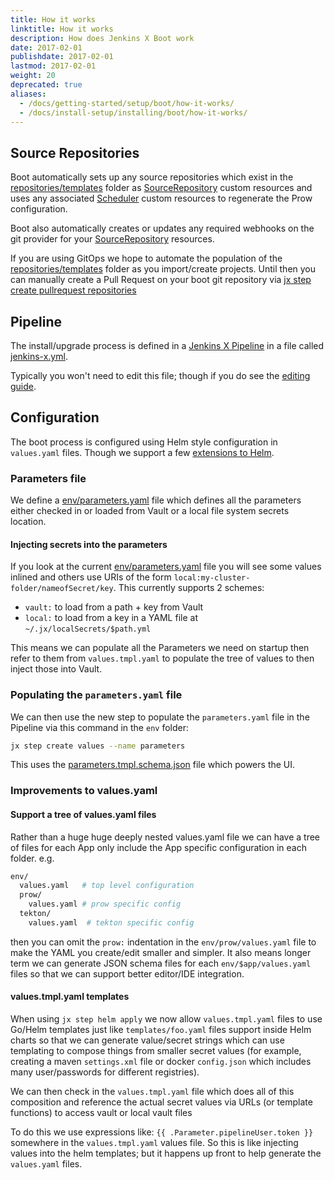 ```yaml
---
title: How it works
linktitle: How it works
description: How does Jenkins X Boot work
date: 2017-02-01
publishdate: 2017-02-01
lastmod: 2017-02-01
weight: 20
deprecated: true
aliases:
  - /docs/getting-started/setup/boot/how-it-works/
  - /docs/install-setup/installing/boot/how-it-works/
---
```


## Source Repositories

Boot automatically sets up any source repositories which exist in the [repositories/templates](https://github.com/jenkins-x/jenkins-x-boot-config/tree/master/repositories/templates) folder as [SourceRepository](/docs/reference/components/custom-resources/#sourcerepository)  custom resources and uses any associated [Scheduler](/docs/reference/components/custom-resources/#scheduler) custom resources to regenerate the Prow configuration.

Boot also automatically creates or updates any required webhooks on the git provider for your [SourceRepository](/docs/reference/components/custom-resources/#sourcerepository) resources.

If you are using GitOps we hope to automate the population of the [repositories/templates](https://github.com/jenkins-x/jenkins-x-boot-config/tree/master/repositories/templates) folder as you import/create projects.
Until then you can manually create a Pull Request on your boot git repository via [jx step create pullrequest repositories](/commands/jx_step_create_pullrequest_repositories/)

## Pipeline

The install/upgrade process is defined in a [Jenkins X Pipeline](/about/concepts/jenkins-x-pipelines/) in a file called [jenkins-x.yml](https://github.com/jenkins-x/jenkins-x-boot-config/blob/master/jenkins-x.yml).

Typically you won't need to edit this file; though if you do see the [editing guide](/about/concepts/jenkins-x-pipelines/).

## Configuration

The boot process is configured using Helm style configuration in `values.yaml` files.
Though we support a few [extensions to Helm](https://github.com/jenkins-x/jx/issues/4328).

### Parameters file

We define a [env/parameters.yaml](https://github.com/jenkins-x/environment-tekton-weasel-dev/blob/master/env/parameters.yaml) file which defines all the parameters either checked in or loaded from Vault or a local file system secrets location.

#### Injecting secrets into the parameters

If you look at the current [env/parameters.yaml](https://github.com/jenkins-x/environment-tekton-weasel-dev/blob/master/env/parameters.yaml) file you will see some values inlined and others use URIs of the form `local:my-cluster-folder/nameofSecret/key`. This currently supports 2 schemes:

* `vault:` to load from a path + key from Vault
* `local:` to load from a key in a YAML file at `~/.jx/localSecrets/$path.yml`

This means we can populate all the Parameters we need on startup then refer to them from `values.tmpl.yaml` to populate the tree of values to then inject those into Vault.

### Populating the `parameters.yaml` file

We can then use the new step to populate the `parameters.yaml` file in the Pipeline via this command in the `env` folder:

```sh
jx step create values --name parameters
```

This uses the [parameters.tmpl.schema.json](https://github.com/jenkins-x/jenkins-x-boot-config/blob/master/env/parameters.tmpl.schema.json) file which powers the UI.

### Improvements to values.yaml

#### Support a tree of values.yaml files

Rather than a huge huge deeply nested values.yaml file we can have a tree of files for each App only include the App specific configuration in each folder. e.g.

```sh
env/
  values.yaml   # top level configuration
  prow/
    values.yaml # prow specific config
  tekton/
    values.yaml  # tekton specific config
```

then you can omit the `prow:` indentation in the `env/prow/values.yaml` file to make the YAML you create/edit smaller and simpler.
It also means longer term we can generate JSON schema files for each `env/$app/values.yaml` files so that we can support better editor/IDE integration.

#### values.tmpl.yaml templates

When using `jx step helm apply` we now allow `values.tmpl.yaml` files to use Go/Helm templates just like `templates/foo.yaml` files support inside Helm charts so that we can generate value/secret strings which can use templating to compose things from smaller secret values (for example, creating a maven `settings.xml` file or docker `config.json` which includes many user/passwords for different registries).

We can then check in the `values.tmpl.yaml` file which does all of this composition and reference the actual secret values via URLs (or template functions) to access vault or local vault files

To do this we use expressions like: `{{ .Parameter.pipelineUser.token }}` somewhere in the `values.tmpl.yaml` values file. So this is like injecting values into the helm templates; but it happens up front to help generate the `values.yaml` files.
